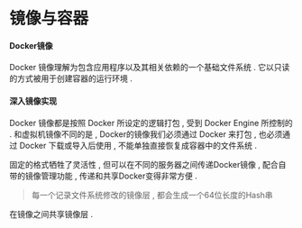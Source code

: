 # 镜像与容器

#### Docker镜像

Docker 镜像理解为包含应用程序以及其相关依赖的一个基础文件系统 . 它以只读的方式被用于创建容器的运行环境 .

#### 深入镜像实现

Docker 镜像都是按照 Docker 所设定的逻辑打包 , 受到 Docker Engine 所控制的 . 和虚拟机镜像不同的是 , Docker的镜像我们必须通过 Docker 来打包 , 也必须通过 Docker 下载或导入后使用 , 不能单独直接恢复成容器中的文件系统 . 

固定的格式牺牲了灵活性 , 但可以在不同的服务器之间传递Docker镜像 , 配合自带的镜像管理功能 , 传递和共享Docker变得非常方便 . 

> 每一个记录文件系统修改的镜像层 , 都会生成一个64位长度的Hash串

在镜像之间共享镜像层 . 



